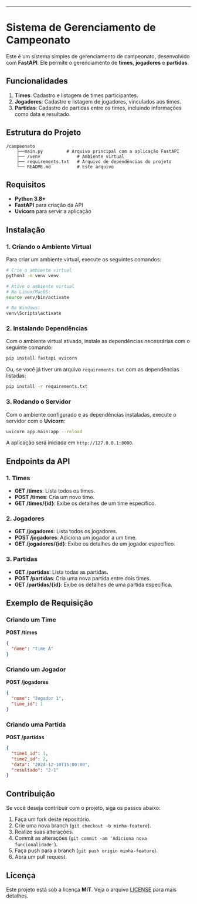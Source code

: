 
---

# Sistema de Gerenciamento de Campeonato

Este é um sistema simples de gerenciamento de campeonato, desenvolvido com **FastAPI**. Ele permite o gerenciamento de **times**, **jogadores** e **partidas**.

## Funcionalidades

1. **Times**: Cadastro e listagem de times participantes.
2. **Jogadores**: Cadastro e listagem de jogadores, vinculados aos times.
3. **Partidas**: Cadastro de partidas entre os times, incluindo informações como data e resultado.

## Estrutura do Projeto

```
/campeonato
    ├──main.py         # Arquivo principal com a aplicação FastAPI
    ├── /venv              # Ambiente virtual
    ├── requirements.txt   # Arquivo de dependências do projeto
    └── README.md          # Este arquivo
```

## Requisitos

- **Python 3.8+**
- **FastAPI** para criação da API
- **Uvicorn** para servir a aplicação

## Instalação

### 1. Criando o Ambiente Virtual

Para criar um ambiente virtual, execute os seguintes comandos:

```bash
# Crie o ambiente virtual
python3 -m venv venv

# Ative o ambiente virtual
# No Linux/MacOS:
source venv/bin/activate

# No Windows:
venv\Scripts\activate
```

### 2. Instalando Dependências

Com o ambiente virtual ativado, instale as dependências necessárias com o seguinte comando:

```bash
pip install fastapi uvicorn
```

Ou, se você já tiver um arquivo `requirements.txt` com as dependências listadas:

```bash
pip install -r requirements.txt
```

### 3. Rodando o Servidor

Com o ambiente configurado e as dependências instaladas, execute o servidor com o **Uvicorn**:

```bash
uvicorn app.main:app --reload
```

A aplicação será iniciada em `http://127.0.0.1:8000`.

## Endpoints da API

### 1. **Times**

- **GET /times**: Lista todos os times.
- **POST /times**: Cria um novo time.
- **GET /times/{id}**: Exibe os detalhes de um time específico.

### 2. **Jogadores**

- **GET /jogadores**: Lista todos os jogadores.
- **POST /jogadores**: Adiciona um jogador a um time.
- **GET /jogadores/{id}**: Exibe os detalhes de um jogador específico.

### 3. **Partidas**

- **GET /partidas**: Lista todas as partidas.
- **POST /partidas**: Cria uma nova partida entre dois times.
- **GET /partidas/{id}**: Exibe os detalhes de uma partida específica.

## Exemplo de Requisição

### Criando um Time

**POST /times**

```json
{
  "nome": "Time A"
}
```

### Criando um Jogador

**POST /jogadores**

```json
{
  "nome": "Jogador 1",
  "time_id": 1
}
```

### Criando uma Partida

**POST /partidas**

```json
{
  "time1_id": 1,
  "time2_id": 2,
  "data": "2024-12-10T15:00:00",
  "resultado": "2-1"
}
```

## Contribuição

Se você deseja contribuir com o projeto, siga os passos abaixo:

1. Faça um fork deste repositório.
2. Crie uma nova branch (`git checkout -b minha-feature`).
3. Realize suas alterações.
4. Commit as alterações (`git commit -am 'Adiciona nova funcionalidade'`).
5. Faça push para a branch (`git push origin minha-feature`).
6. Abra um pull request.

## Licença

Este projeto está sob a licença **MIT**. Veja o arquivo [LICENSE](LICENSE) para mais detalhes.

